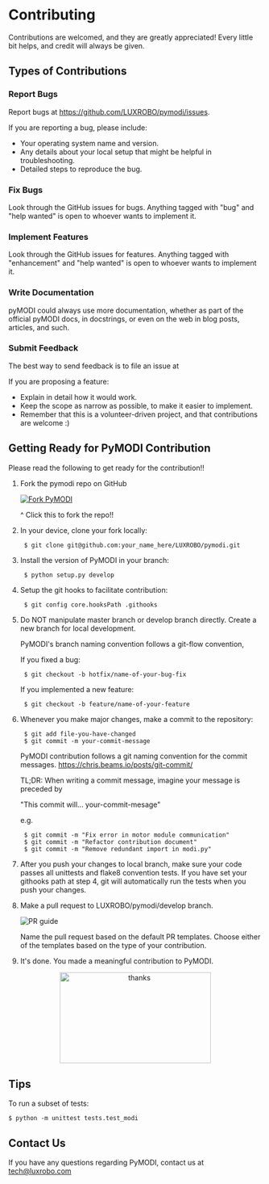 Contributing
============
Contributions are welcomed, and they are greatly appreciated! Every
little bit helps, and credit will always be given.

Types of Contributions
----------------------

### Report Bugs
Report bugs at <https://github.com/LUXROBO/pymodi/issues>.

If you are reporting a bug, please include:

-   Your operating system name and version.
-   Any details about your local setup that might be helpful in
    troubleshooting.
-   Detailed steps to reproduce the bug.

### Fix Bugs
Look through the GitHub issues for bugs. Anything tagged with \"bug\"
and \"help wanted\" is open to whoever wants to implement it.

### Implement Features
Look through the GitHub issues for features. Anything tagged with
\"enhancement\" and \"help wanted\" is open to whoever wants to
implement it.

### Write Documentation
pyMODI could always use more documentation, whether as part of the
official pyMODI docs, in docstrings, or even on the web in blog posts,
articles, and such.

### Submit Feedback
The best way to send feedback is to file an issue at

If you are proposing a feature:

-   Explain in detail how it would work.
-   Keep the scope as narrow as possible, to make it easier to
    implement.
-   Remember that this is a volunteer-driven project, and that
    contributions are welcome :)

Getting Ready for PyMODI Contribution
--------------------------------
Please read the following to get ready for the contribution!!

1. Fork the pymodi repo on GitHub

    [![Fork PyMODI](https://github.com/k2sebeom/pymodi/blob/feature/refactor-contribution-guideline/docs/_static/img/Fork_btn.JPG)](https://github.com/LUXROBO/pyMODI/fork)

     ^ Click this to fork the repo!!

2. In your device, clone your fork locally:

        $ git clone git@github.com:your_name_here/LUXROBO/pymodi.git

3. Install the version of PyMODI in your branch:

        $ python setup.py develop

4. Setup the git hooks to facilitate contribution:

        $ git config core.hooksPath .githooks

5. Do NOT manipulate master branch or develop branch directly. Create a new branch for local development.

    PyMODI's branch naming convention follows a git-flow convention,

    If you fixed a bug:

        $ git checkout -b hotfix/name-of-your-bug-fix

    If you implemented a new feature:

        $ git checkout -b feature/name-of-your-feature

6. Whenever you make major changes, make a commit to the repository:

        $ git add file-you-have-changed
        $ git commit -m your-commit-message

    PyMODI contribution follows a git naming convention for the commit messages.
    https://chris.beams.io/posts/git-commit/

    TL;DR: When writing a commit message, imagine your message is preceded by

    "This commit will... your-commit-mesage"

    e.g.

        $ git commit -m "Fix error in motor module communication"
        $ git commit -m "Refactor contribution document"
        $ git commit -m "Remove redundant import in modi.py"

7. After you push your changes to local branch, make sure your code passes
all unittests and flake8 convention tests. If you have set your githooks path at step 4,
git will automatically run the tests when you push your changes.

8. Make a pull request to LUXROBO/pymodi/develop branch.

    ![PR guide](https://github.com/k2sebeom/pymodi/blob/feature/refactor-contribution-guideline/docs/_static/img/PR_guide.png)

   Name the pull request based on the default PR templates. Choose either of the templates based on the type of your contribution.

9. It's done. You made a meaningful contribution to PyMODI.

<p align="center">
    <img src="https://github.com/k2sebeom/pymodi/blob/feature/refactor-contribution-guideline/docs/_static/img/modi_thank.JPG" alt="thanks" width=300, height=180>
</p>

Tips
----
To run a subset of tests:

    $ python -m unittest tests.test_modi

Contact Us
---
If you have any questions regarding PyMODI, contact us at <mailto> tech@luxrobo.com </mailto>

